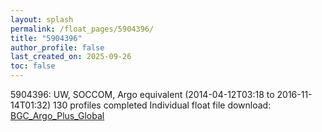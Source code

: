 ```yaml
---
layout: splash
permalink: /float_pages/5904396/
title: "5904396"
author_profile: false
last_created_on: 2025-09-26
toc: false
---
```

 
5904396: UW, SOCCOM, Argo equivalent (2014-04-12T03:18 to 2016-11-14T01:32)
130 profiles completed
Individual float file download: [BGC_Argo_Plus_Global](https://ftp.soest.hawaii.edu/bgc_argo_plus/Individual_Floats/outliers_removed/5904396_Sprof_processed.nc)
